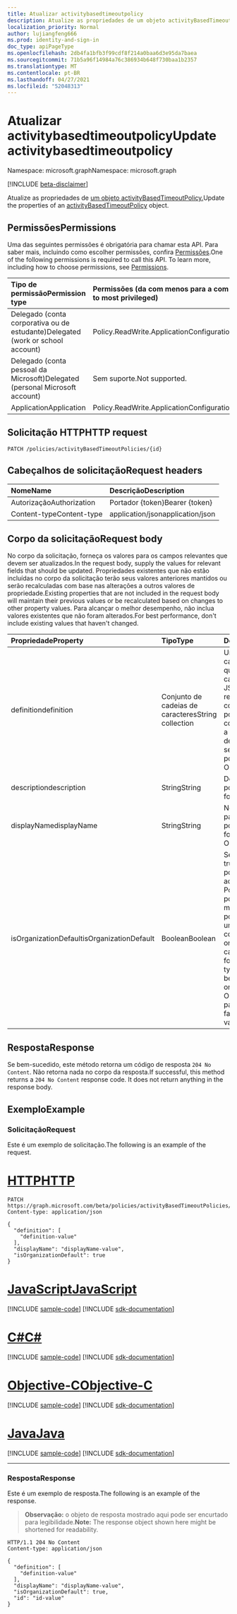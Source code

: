 ```yaml
---
title: Atualizar activitybasedtimeoutpolicy
description: Atualize as propriedades de um objeto activityBasedTimeoutPolicy.
localization_priority: Normal
author: lujiangfeng666
ms.prod: identity-and-sign-in
doc_type: apiPageType
ms.openlocfilehash: 2db4fa1bfb3f99cdf8f214a0baa6d3e95da7baea
ms.sourcegitcommit: 71b5a96f14984a76c386934b648f730baa1b2357
ms.translationtype: MT
ms.contentlocale: pt-BR
ms.lasthandoff: 04/27/2021
ms.locfileid: "52048313"
---
```

# <a name="update-activitybasedtimeoutpolicy"></a><span data-ttu-id="e75e8-103">Atualizar activitybasedtimeoutpolicy</span><span class="sxs-lookup"><span data-stu-id="e75e8-103">Update activitybasedtimeoutpolicy</span></span>

<span data-ttu-id="e75e8-104">Namespace: microsoft.graph</span><span class="sxs-lookup"><span data-stu-id="e75e8-104">Namespace: microsoft.graph</span></span>

[!INCLUDE [beta-disclaimer](../../includes/beta-disclaimer.md)]

<span data-ttu-id="e75e8-105">Atualize as propriedades de [um objeto activityBasedTimeoutPolicy.](../resources/activitybasedtimeoutpolicy.md)</span><span class="sxs-lookup"><span data-stu-id="e75e8-105">Update the properties of an [activityBasedTimeoutPolicy](../resources/activitybasedtimeoutpolicy.md) object.</span></span>

## <a name="permissions"></a><span data-ttu-id="e75e8-106">Permissões</span><span class="sxs-lookup"><span data-stu-id="e75e8-106">Permissions</span></span>

<span data-ttu-id="e75e8-p101">Uma das seguintes permissões é obrigatória para chamar esta API. Para saber mais, incluindo como escolher permissões, confira [Permissões](/graph/permissions-reference).</span><span class="sxs-lookup"><span data-stu-id="e75e8-p101">One of the following permissions is required to call this API. To learn more, including how to choose permissions, see [Permissions](/graph/permissions-reference).</span></span>

| <span data-ttu-id="e75e8-109">Tipo de permissão</span><span class="sxs-lookup"><span data-stu-id="e75e8-109">Permission type</span></span>                        | <span data-ttu-id="e75e8-110">Permissões (da com menos para a com mais privilégios)</span><span class="sxs-lookup"><span data-stu-id="e75e8-110">Permissions (from least to most privileged)</span></span> |
|:---------------------------------------|:--------------------------------------------|
| <span data-ttu-id="e75e8-111">Delegado (conta corporativa ou de estudante)</span><span class="sxs-lookup"><span data-stu-id="e75e8-111">Delegated (work or school account)</span></span>     | <span data-ttu-id="e75e8-112">Policy.ReadWrite.ApplicationConfiguration</span><span class="sxs-lookup"><span data-stu-id="e75e8-112">Policy.ReadWrite.ApplicationConfiguration</span></span> |
| <span data-ttu-id="e75e8-113">Delegado (conta pessoal da Microsoft)</span><span class="sxs-lookup"><span data-stu-id="e75e8-113">Delegated (personal Microsoft account)</span></span> | <span data-ttu-id="e75e8-114">Sem suporte.</span><span class="sxs-lookup"><span data-stu-id="e75e8-114">Not supported.</span></span> |
| <span data-ttu-id="e75e8-115">Application</span><span class="sxs-lookup"><span data-stu-id="e75e8-115">Application</span></span>                            | <span data-ttu-id="e75e8-116">Policy.ReadWrite.ApplicationConfiguration</span><span class="sxs-lookup"><span data-stu-id="e75e8-116">Policy.ReadWrite.ApplicationConfiguration</span></span> |

## <a name="http-request"></a><span data-ttu-id="e75e8-117">Solicitação HTTP</span><span class="sxs-lookup"><span data-stu-id="e75e8-117">HTTP request</span></span>

<!-- { "blockType": "ignored" } -->

```http
PATCH /policies/activityBasedTimeoutPolicies/{id}
```

## <a name="request-headers"></a><span data-ttu-id="e75e8-118">Cabeçalhos de solicitação</span><span class="sxs-lookup"><span data-stu-id="e75e8-118">Request headers</span></span>

| <span data-ttu-id="e75e8-119">Nome</span><span class="sxs-lookup"><span data-stu-id="e75e8-119">Name</span></span>       | <span data-ttu-id="e75e8-120">Descrição</span><span class="sxs-lookup"><span data-stu-id="e75e8-120">Description</span></span>|
|:-----------|:-----------|
| <span data-ttu-id="e75e8-121">Autorização</span><span class="sxs-lookup"><span data-stu-id="e75e8-121">Authorization</span></span> | <span data-ttu-id="e75e8-122">Portador {token}</span><span class="sxs-lookup"><span data-stu-id="e75e8-122">Bearer {token}</span></span> |
| <span data-ttu-id="e75e8-123">Content-type</span><span class="sxs-lookup"><span data-stu-id="e75e8-123">Content-type</span></span> | <span data-ttu-id="e75e8-124">application/json</span><span class="sxs-lookup"><span data-stu-id="e75e8-124">application/json</span></span> |

## <a name="request-body"></a><span data-ttu-id="e75e8-125">Corpo da solicitação</span><span class="sxs-lookup"><span data-stu-id="e75e8-125">Request body</span></span>

<span data-ttu-id="e75e8-126">No corpo da solicitação, forneça os valores para os campos relevantes que devem ser atualizados.</span><span class="sxs-lookup"><span data-stu-id="e75e8-126">In the request body, supply the values for relevant fields that should be updated.</span></span> <span data-ttu-id="e75e8-127">Propriedades existentes que não estão incluídas no corpo da solicitação terão seus valores anteriores mantidos ou serão recalculadas com base nas alterações a outros valores de propriedade.</span><span class="sxs-lookup"><span data-stu-id="e75e8-127">Existing properties that are not included in the request body will maintain their previous values or be recalculated based on changes to other property values.</span></span> <span data-ttu-id="e75e8-128">Para alcançar o melhor desempenho, não inclua valores existentes que não foram alterados.</span><span class="sxs-lookup"><span data-stu-id="e75e8-128">For best performance, don't include existing values that haven't changed.</span></span>

| <span data-ttu-id="e75e8-129">Propriedade</span><span class="sxs-lookup"><span data-stu-id="e75e8-129">Property</span></span>     | <span data-ttu-id="e75e8-130">Tipo</span><span class="sxs-lookup"><span data-stu-id="e75e8-130">Type</span></span>        | <span data-ttu-id="e75e8-131">Descrição</span><span class="sxs-lookup"><span data-stu-id="e75e8-131">Description</span></span> |
|:-------------|:------------|:------------|
|<span data-ttu-id="e75e8-132">definition</span><span class="sxs-lookup"><span data-stu-id="e75e8-132">definition</span></span>|<span data-ttu-id="e75e8-133">Conjunto de cadeias de caracteres</span><span class="sxs-lookup"><span data-stu-id="e75e8-133">String collection</span></span>| <span data-ttu-id="e75e8-134">Uma coleção de cadeias de caracteres que contém uma cadeia de caracteres JSON que define as regras e as configurações dessa política.</span><span class="sxs-lookup"><span data-stu-id="e75e8-134">A string collection containing a JSON string that defines the rules and settings for this policy.</span></span>  <span data-ttu-id="e75e8-135">Obrigatório.</span><span class="sxs-lookup"><span data-stu-id="e75e8-135">Required.</span></span>|
|<span data-ttu-id="e75e8-136">description</span><span class="sxs-lookup"><span data-stu-id="e75e8-136">description</span></span>|<span data-ttu-id="e75e8-137">String</span><span class="sxs-lookup"><span data-stu-id="e75e8-137">String</span></span>| <span data-ttu-id="e75e8-138">Descrição dessa política.</span><span class="sxs-lookup"><span data-stu-id="e75e8-138">Description for this policy.</span></span>|
|<span data-ttu-id="e75e8-139">displayName</span><span class="sxs-lookup"><span data-stu-id="e75e8-139">displayName</span></span>|<span data-ttu-id="e75e8-140">String</span><span class="sxs-lookup"><span data-stu-id="e75e8-140">String</span></span>| <span data-ttu-id="e75e8-141">Nome de exibição para esta política.</span><span class="sxs-lookup"><span data-stu-id="e75e8-141">Display name for this policy.</span></span> <span data-ttu-id="e75e8-142">Obrigatório.</span><span class="sxs-lookup"><span data-stu-id="e75e8-142">Required.</span></span>|
|<span data-ttu-id="e75e8-143">isOrganizationDefault</span><span class="sxs-lookup"><span data-stu-id="e75e8-143">isOrganizationDefault</span></span>|<span data-ttu-id="e75e8-144">Boolean</span><span class="sxs-lookup"><span data-stu-id="e75e8-144">Boolean</span></span>|<span data-ttu-id="e75e8-145">Se definido como true, ativa essa política.</span><span class="sxs-lookup"><span data-stu-id="e75e8-145">If set to true, activates this policy.</span></span> <span data-ttu-id="e75e8-146">Pode haver muitas políticas para o mesmo tipo de política, mas apenas uma pode ser ativada como o padrão da organização.</span><span class="sxs-lookup"><span data-stu-id="e75e8-146">There can be many policies for the same policy type, but only one can be activated as the organization default.</span></span> <span data-ttu-id="e75e8-147">Opcional, o valor padrão é false.</span><span class="sxs-lookup"><span data-stu-id="e75e8-147">Optional, default value is false.</span></span>|

## <a name="response"></a><span data-ttu-id="e75e8-148">Resposta</span><span class="sxs-lookup"><span data-stu-id="e75e8-148">Response</span></span>

<span data-ttu-id="e75e8-p106">Se bem-sucedido, este método retorna um código de resposta `204 No Content`. Não retorna nada no corpo da resposta.</span><span class="sxs-lookup"><span data-stu-id="e75e8-p106">If successful, this method returns a `204 No Content` response code. It does not return anything in the response body.</span></span>

## <a name="example"></a><span data-ttu-id="e75e8-151">Exemplo</span><span class="sxs-lookup"><span data-stu-id="e75e8-151">Example</span></span>

### <a name="request"></a><span data-ttu-id="e75e8-152">Solicitação</span><span class="sxs-lookup"><span data-stu-id="e75e8-152">Request</span></span>

<span data-ttu-id="e75e8-153">Este é um exemplo de solicitação.</span><span class="sxs-lookup"><span data-stu-id="e75e8-153">The following is an example of the request.</span></span>

# <a name="http"></a>[<span data-ttu-id="e75e8-154">HTTP</span><span class="sxs-lookup"><span data-stu-id="e75e8-154">HTTP</span></span>](#tab/http)
<!-- {
  "blockType": "request",
  "name": "update_activitybasedtimeoutpolicy"
}-->

```http
PATCH https://graph.microsoft.com/beta/policies/activityBasedTimeoutPolicies/{id}
Content-type: application/json

{
  "definition": [
    "definition-value"
  ],
  "displayName": "displayName-value",
  "isOrganizationDefault": true
}
```
# <a name="javascript"></a>[<span data-ttu-id="e75e8-155">JavaScript</span><span class="sxs-lookup"><span data-stu-id="e75e8-155">JavaScript</span></span>](#tab/javascript)
[!INCLUDE [sample-code](../includes/snippets/javascript/update-activitybasedtimeoutpolicy-javascript-snippets.md)]
[!INCLUDE [sdk-documentation](../includes/snippets/snippets-sdk-documentation-link.md)]

# <a name="c"></a>[<span data-ttu-id="e75e8-156">C#</span><span class="sxs-lookup"><span data-stu-id="e75e8-156">C#</span></span>](#tab/csharp)
[!INCLUDE [sample-code](../includes/snippets/csharp/update-activitybasedtimeoutpolicy-csharp-snippets.md)]
[!INCLUDE [sdk-documentation](../includes/snippets/snippets-sdk-documentation-link.md)]

# <a name="objective-c"></a>[<span data-ttu-id="e75e8-157">Objective-C</span><span class="sxs-lookup"><span data-stu-id="e75e8-157">Objective-C</span></span>](#tab/objc)
[!INCLUDE [sample-code](../includes/snippets/objc/update-activitybasedtimeoutpolicy-objc-snippets.md)]
[!INCLUDE [sdk-documentation](../includes/snippets/snippets-sdk-documentation-link.md)]

# <a name="java"></a>[<span data-ttu-id="e75e8-158">Java</span><span class="sxs-lookup"><span data-stu-id="e75e8-158">Java</span></span>](#tab/java)
[!INCLUDE [sample-code](../includes/snippets/java/update-activitybasedtimeoutpolicy-java-snippets.md)]
[!INCLUDE [sdk-documentation](../includes/snippets/snippets-sdk-documentation-link.md)]

---


### <a name="response"></a><span data-ttu-id="e75e8-159">Resposta</span><span class="sxs-lookup"><span data-stu-id="e75e8-159">Response</span></span>

<span data-ttu-id="e75e8-160">Este é um exemplo de resposta.</span><span class="sxs-lookup"><span data-stu-id="e75e8-160">The following is an example of the response.</span></span>

> <span data-ttu-id="e75e8-161">**Observação:** o objeto de resposta mostrado aqui pode ser encurtado para legibilidade.</span><span class="sxs-lookup"><span data-stu-id="e75e8-161">**Note:** The response object shown here might be shortened for readability.</span></span>

<!-- {
  "blockType": "response",
  "truncated": true,
  "@odata.type": "microsoft.graph.activityBasedTimeoutPolicy"
} -->

```http
HTTP/1.1 204 No Content
Content-type: application/json

{
  "definition": [
    "definition-value"
  ],
  "displayName": "displayName-value",
  "isOrganizationDefault": true,
  "id": "id-value"
}
```

<!-- uuid: 16cd6b66-4b1a-43a1-adaf-3a886856ed98
2019-02-04 14:57:30 UTC -->
<!-- {
  "type": "#page.annotation",
  "description": "Update activitybasedtimeoutpolicy",
  "keywords": "",
  "section": "documentation",
  "tocPath": ""
}-->



